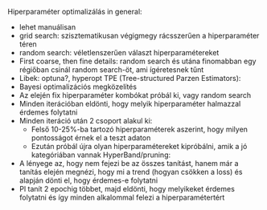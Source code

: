 Hiperparaméter optimalizálás in general:
- lehet manuálisan
- grid search: szisztematikusan végigmegy rácsszerűen a hiperparaméter téren
- random search: véletlenszerűen választ hiperparamétereket
- First coarse, then fine details: random search és utána finomabban egy régiőban csinál random search-öt, ami ígéretesnek tűnt
- Libek: optuna?, hyperopt
TPE (Tree-structured Parzen Estimators):
- Bayesi optimalizációs megközelítés
- Az elején fix hiperparaméter kombókat próbál ki, vagy random search
- Minden iterációban eldönti, hogy melyik hiperparaméter halmazzal érdemes folytatni
- Minden iteráció után 2 csoport alakul ki:
	- Felső 10-25%-ba tartozó hiperparaméterek aszerint, hogy milyen pontosságot érnek el a teszt adaton
	- Ezután próbál újra olyan hiperparamétereket kipróbálni, amik a jó kategóriában vannak
HyperBand/pruning:
- A lényege az, hogy nem fejezi be az összes tanítást, hanem már a tanítás elején megnézi, hogy mi a trend (hogyan csökken a loss) és alapján dönti el, hogy érdemes-e folytatni
- Pl tanít 2 epochig többet, majd eldönti, hogy melyikeket érdemes folytatni és így minden alkalommal felezi a hiperparamétertért